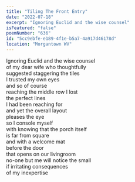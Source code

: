 ```yaml
---
title: "Tiling The Front Entry"
date: "2022-07-18"
excerpt: "Ignoring Euclid and the wise counsel"
isFeatured: "false"
poemNumber: "636"
id: "5cc9ebfe-e189-4f1e-b5a7-4a917d46178d"
location: "Morgantown WV"
---
```


Ignoring Euclid and the wise counsel  
of my dear wife who thoughtfully  
suggested staggering the tiles  
I trusted my own eyes  
and so of course  
reaching the middle row I lost  
the perfect lines  
I had been reaching for  
and yet the overall layout  
pleases the eye  
so I console myself  
with knowing that the porch itself  
is far from square  
and with a welcome mat  
before the door  
that opens on our livingroom  
no-one but me will notice the small  
if irritating consequences  
of my inexpertise
